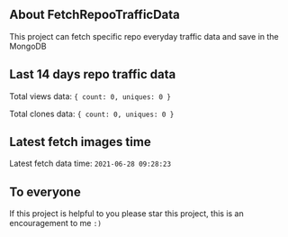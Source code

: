 ## About FetchRepooTrafficData

This project can fetch specific repo everyday traffic data and save in the MongoDB

## Last 14 days repo traffic data

Total views data: `{ count: 0, uniques: 0 }`

Total clones data: `{ count: 0, uniques: 0 }`

## Latest fetch images time

Latest fetch data time: `2021-06-28 09:28:23`

## To everyone

If this project is helpful to you please star this project, this is an encouragement to me `:)`



